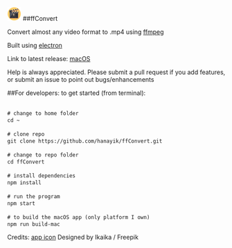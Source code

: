 ![ffConvert](./media/icon32x32.png)
##ffConvert

Convert almost any video format to .mp4 using [ffmpeg](https://ffmpeg.org/)

Built using [electron](http://electron.atom.io/)

Link to latest release: [macOS](https://github.com/hanayik/ffConvert/releases/download/1.0.3/macOS.zip)

Help is always appreciated. Please submit a pull request if you add features, or submit an issue to point out bugs/enhancements

##For developers:
to get started (from terminal):

```

# change to home folder
cd ~

# clone repo
git clone https://github.com/hanayik/ffConvert.git

# change to repo folder
cd ffConvert

# install dependencies
npm install

# run the program
npm start

# to build the macOS app (only platform I own)
npm run build-mac

```


Credits: [app icon](http://www.freepik.com) Designed by Ikaika / Freepik
